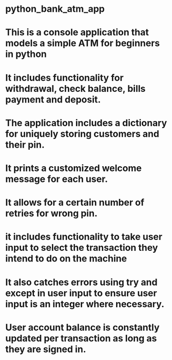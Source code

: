 # python_bank_atm_app
# This is a console application that models a simple ATM for beginners in python
# It includes functionality for withdrawal, check balance, bills payment and deposit.
# The application includes a dictionary for uniquely storing customers and their pin.
# It prints a customized welcome message for each user.
# It allows for a certain number of retries for wrong pin.
# it includes functionality to take user input to select the transaction they intend to do on the machine
# It also catches errors using try and except in user input to ensure user input is an integer where necessary.
# User account balance is constantly updated per transaction as long as they are signed in.

